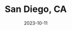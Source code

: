 ---
title: San Diego, CA
description: Light Brown Kitchen for older couple.
date: 2023-10-11
relatedPosts: ["post-2"]
image:
  url: "/images/light_brown_kitchen.jpg"
  alt: "Modern Brown Kitchen"
   
---
